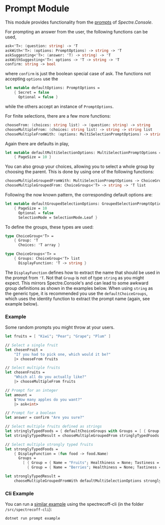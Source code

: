 # Prompt Module
This module provides functionality from the [prompts](https://spectreconsole.net/prompts) of _Spectre.Console_.

 For prompting an answer from the user, the following functions can be used,
```fs
ask<'T>: (question: string) -> 'T
askWith<'T>: (options: PromptOptions) -> string -> 'T
askSuggesting<'T>: (answer: 'T) -> string) -> 'T
askWithSuggesting<'T>: options -> 'T -> string -> 'T
confirm: string -> bool
```
where `confirm` is just the boolean special case of ask. The functions not accepting `options` use the 
```fs
let mutable defaultOptions: PromptOptions = 
    { Secret = false
      Optional = false }
```
while the others accept an instance of `PromptOptions`.

For finite selections, there are a few more functions:
```fs
chooseFrom: (choices: string list) -> (question: string) -> string
chooseMultipleFrom: (choices: string list) -> string -> string list
chooseMultipleFromWith: (options: MultiSelectionPromptOptions) -> string list -> string -> string list
```          

Again there are defaults in play,
```fs
let mutable defaultMultiSelectionOptions: MultiSelectionPromptOptions = 
    { PageSize = 10 }
```

You can also group your choices, allowing you to select a whole group by choosing the parent. This is done by using one of the following functions:

```fs
chooseMultipleGroupedFromWith: MultiSelectionPromptOptions -> ChoiceGroups<'T> -> string -> 'T list
chooseMultipleGroupedFrom: ChoiceGroups<'T> -> string -> 'T list
```

Following the now known pattern, the corresponding default options are:
```fs
let mutable defaultGroupedSelectionOptions: GroupedSelectionPromptOptions =
    { PageSize = 10
      Optional = false
      SelectionMode = SelectionMode.Leaf }
```

To define the groups, these types are used:

```fs
type ChoiceGroup<'T> =
    { Group: 'T
      Choices: 'T array }

type ChoiceGroups<'T> =
    { Groups: ChoiceGroup<'T> list
      DisplayFunction: 'T -> string }
```

The `DisplayFunction` defines how to extract the name that should be used in the prompt from `'T`.
Not that `Group` is not of type `string` as you might expect. This mirrors Spectre.Console's and can lead to some awkward group definitions as shown in the examples below.
When using `string` as the generic type, it is recommended you use the `defaultChoiceGroups`, which uses the identity function to extract the prompt name (again, see example below).

### Example
Some random prompts you might throw at your users.
```fs
let fruits = [ "Kiwi"; "Pear"; "Grape"; "Plum" ]

// Select a single fruit
let chosenFruit = 
    "If you had to pick one, which would it be?" 
    |> chooseFrom fruits

// Select multiple fruits
let chosenFruits = 
    "Which all do you actually like?" 
    |> chooseMultipleFrom fruits

// Prompt for an integer
let amount =
    $"How many apples do you want?"
    |> ask<int>

// Prompt for a boolean
let answer = confirm "Are you sure?"

// Select multiple fruits defined as strings
let stringlyTypedFoods = { defaultChoiceGroups with Groups = [ { Group = "Fuits"; Choices = [| "Apple"; "Banana"; "Orange" |] }; { Group = "Berries"; Choices = [| "Blueberry"; "Strawberry" |] } ] }
let stringlyTypedResult = chooseMultipleGroupedFrom stringlyTypedFoods "Choose a combination of fruits and berries"

// Select multiple strongly typed fruits
let stronglyTypedFoods =
    { DisplayFunction = (fun food -> food.Name)
      Groups =
        [ { Group = { Name = "Fruits"; Healthiness = None; Tastiness = None }; Choices = [| { Name = "Apple"; Healthiness = Some 4; Tastiness = Some 5 } |] }
          { Group = { Name = "Berries"; Healthiness = None; Tastiness = None }; Choices = [| { Name = "Blueberry"; Healthiness = Some 4; Tastiness = Some 5 }; { Name = "Strawberry"; Healthiness = Some 8; Tastiness = Some 2 } |] } ]}

let stronglyTypedResult =
    chooseMultipleGroupedFromWith defaultMultiSelectionOptions stronglyTypedFoods "Choose to measure the tastiness and healthiness of your foods"
```

### Cli Example
You can run a [similar example](../../src/spectrecoff-cli/commands/Prompt.fs) using the spectrecoff-cli (in the folder `/src/spectrecoff-cli`):
```fs
dotnet run prompt example
```
